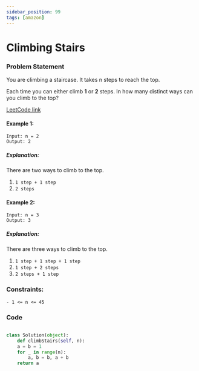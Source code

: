 ```yaml
---
sidebar_position: 99
tags: [amazon]
---
```


# Climbing Stairs

### Problem Statement

You are climbing a staircase. It takes n steps to reach the top.

Each time you can either climb **1** or **2** steps. In how many distinct ways can you climb to the top?

[LeetCode link](https://leetcode.com/problems/climbing-stairs)

#### Example 1:

```
Input: n = 2
Output: 2
```

##### Explanation:

There are two ways to climb to the top.

1. `1 step + 1 step`
2. `2 steps`

#### Example 2:

```
Input: n = 3
Output: 3
```

##### Explanation:

There are three ways to climb to the top.

1. `1 step + 1 step + 1 step`
2. `1 step + 2 steps`
3. `2 steps + 1 step`

### Constraints:

`- 1 <= n <= 45`

### Code

```python title="Python Code"

class Solution(object):
    def climbStairs(self, n):
    a = b = 1
    for _ in range(n):
        a, b = b, a + b
    return a
```
